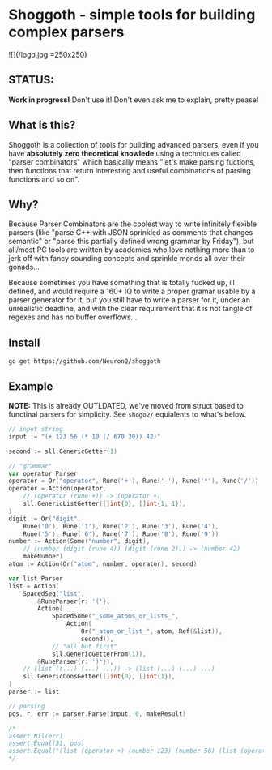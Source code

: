 # Shoggoth - simple tools for building complex parsers

![](/logo.jpg =250x250)

## STATUS:

**Work in progress!** Don't use it! Don't even ask me to explain, pretty pease!

## What is this?

Shoggoth is a collection of tools for building advanced parsers, even if you have
**absolutely zero theoretical knowlede** using a techniques called "parser
combinators" which basically means "let's make parsing fuctions, then functions
that return interesting and useful combinations of parsing functions and so on".

## Why?

Because Parser Combinators are the coolest way to write infinitely flexible parsers
(like "parse C++ with JSON sprinkled as comments that changes semantic" or
"parse this partially defined wrong grammar by Friday"), but all/most PC tools are
written by academics who love nothing more than to jerk off with fancy sounding
concepts and sprinkle monds all over their gonads...

Because sometimes you have something that is totally fucked up, ill defined, and
would require a 160+ IQ to write a proper gramar usable by a parser generator for it,
but you still have to write a parser for it, under an unrealistic deadline, and with
the clear requirement that it is not tangle of regexes and has no buffer overflows...

## Install

```
go get https://github.com/NeuronQ/shoggoth
```

## Example

**NOTE:** This is already OUTLDATED, we've moved from struct based to functinal parsers
for simplicity. See `shogo2/` equialents to what's below.

```go
// input string
input := "(+ 123 56 (* 10 (/ 670 30)) 42)"

second := sll.GenericGetter(1)

// "grammar"
var operator Parser
operator = Or("operator", Rune('+'), Rune('-'), Rune('*'), Rune('/'))
operator = Action(operator,
	// (operator (rune +)) -> (operator +)
	sll.GenericListGetter([]int{0}, []int{1, 1}),
)
digit := Or("digit",
	Rune('0'), Rune('1'), Rune('2'), Rune('3'), Rune('4'),
	Rune('5'), Rune('6'), Rune('7'), Rune('8'), Rune('9'))
number := Action(Some("number", digit),
	// (number (digit (rune 4)) (digit (rune 2))) -> (number 42)
	makeNumber)
atom := Action(Or("atom", number, operator), second)

var list Parser
list = Action(
	SpacedSeq("list",
		&RuneParser{r: '('},
		Action(
			SpacedSome("_some_atoms_or_lists_",
				Action(
					Or("_atom_or_list_", atom, Ref(&list)),
					second)),
			// "all but first"
			sll.GenericGetterFrom(1)),
		&RuneParser{r: ')'}),
	// (list ((...) (...) ...)) -> (list (...) (...) ...)
	sll.GenericConsGetter([]int{0}, []int{1}),
)
parser := list

// parsing
pos, r, err := parser.Parse(input, 0, makeResult)

/*
assert.Nil(err)
assert.Equal(31, pos)
assert.Equal("(list (operator +) (number 123) (number 56) (list (operator *) (number 10) (list (operator /) (number 670) (number 30))) (number 42))", r.(*sll.Element).String())
*/
```
